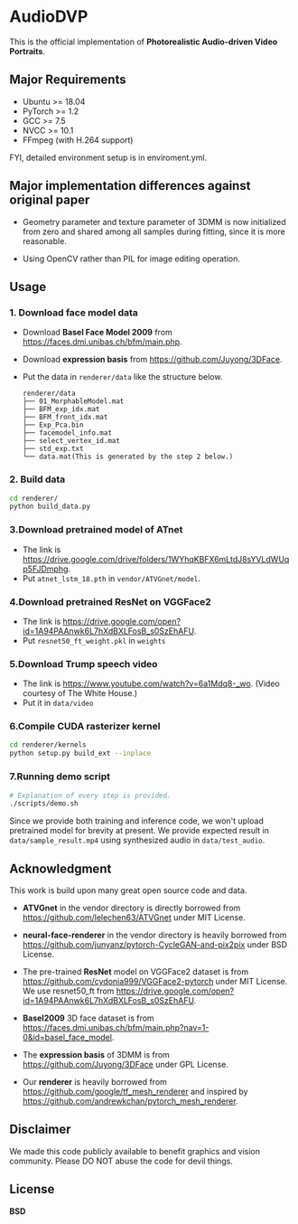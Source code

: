 # AudioDVP

This is the official implementation of **Photorealistic Audio-driven Video Portraits**.


## Major Requirements

* Ubuntu >= 18.04
* PyTorch >= 1.2
* GCC >= 7.5
* NVCC >= 10.1
* FFmpeg (with H.264 support)


FYI, detailed environment setup is in enviroment.yml.


## Major implementation differences against original paper

* Geometry parameter and texture parameter of 3DMM is now initialized from zero and shared among all samples during fitting, since it is more reasonable.

* Using OpenCV rather than PIL for image editing operation.


## Usage

### 1. Download face model data

* Download **Basel Face Model 2009** from https://faces.dmi.unibas.ch/bfm/main.php.
* Download **expression basis** from https://github.com/Juyong/3DFace.

* Put the data in `renderer/data` like the structure below.

    ```
    renderer/data
    ├── 01_MorphableModel.mat
    ├── BFM_exp_idx.mat
    ├── BFM_front_idx.mat
    ├── Exp_Pca.bin
    ├── facemodel_info.mat
    ├── select_vertex_id.mat
    ├── std_exp.txt
    └── data.mat(This is generated by the step 2 below.)
    ```

### 2. Build data

```zsh
cd renderer/
python build_data.py
```

### 3.Download pretrained model of ATnet
* The link is https://drive.google.com/drive/folders/1WYhqKBFX6mLtdJ8sYVLdWUqp5FJDmphg.
* Put `atnet_lstm_18.pth` in `vendor/ATVGnet/model`.

### 4.Download pretrained ResNet on VGGFace2
* The link is https://drive.google.com/open?id=1A94PAAnwk6L7hXdBXLFosB_s0SzEhAFU.
* Put `resnet50_ft_weight.pkl` in `weights`

### 5.Download Trump speech video
* The link is https://www.youtube.com/watch?v=6a1Mdq8-_wo. (Video courtesy of The White House.)
* Put it in `data/video`

### 6.Compile CUDA rasterizer kernel

```zsh
cd renderer/kernels
python setup.py build_ext --inplace
```


### 7.Running demo script

```zsh
# Explanation of every step is provided.
./scripts/demo.sh
```


Since we provide both training and inference code, we won't upload pretrained model for brevity at present.
We provide expected result in `data/sample_result.mp4` using synthesized audio in `data/test_audio`.

## Acknowledgment

This work is build upon many great open source code and data.

* **ATVGnet** in the vendor directory is directly borrowed from https://github.com/lelechen63/ATVGnet under MIT License.

* **neural-face-renderer** in the vendor directory is heavily borrowed from https://github.com/junyanz/pytorch-CycleGAN-and-pix2pix under BSD License.

* The pre-trained **ResNet** model on VGGFace2 dataset is from https://github.com/cydonia999/VGGFace2-pytorch under MIT License.
We use resnet50_ft from https://drive.google.com/open?id=1A94PAAnwk6L7hXdBXLFosB_s0SzEhAFU.

* **Basel2009** 3D face dataset is from https://faces.dmi.unibas.ch/bfm/main.php?nav=1-0&id=basel_face_model.

* The **expression basis** of 3DMM is from https://github.com/Juyong/3DFace under GPL License.

* Our **renderer** is heavily borrowed from https://github.com/google/tf_mesh_renderer and inspired by https://github.com/andrewkchan/pytorch_mesh_renderer.



## Disclaimer

We made this code publicly available to benefit graphics and vision community.
Please DO NOT abuse the code for devil things. 



## License

**BSD**
